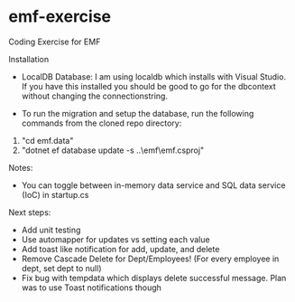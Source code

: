 # emf-exercise
Coding Exercise for EMF


Installation
- LocalDB Database: I am using localdb which installs with Visual Studio. If you have this installed you should be good to go for the dbcontext without changing the connectionstring.

- To run the migration and setup the database, run the following commands from the cloned repo directory:
 1. "cd emf.data"
 2. "dotnet ef database update -s ..\emf\emf.csproj"

Notes:
- You can toggle between in-memory data service and SQL data service (IoC) in startup.cs


Next steps:
- Add unit testing
- Use automapper for updates vs setting each value
- Add toast like notification for add, update, and delete
- Remove Cascade Delete for Dept/Employees! (For every employee in dept, set dept to null) 
- Fix bug with tempdata which displays delete successful message. Plan was to use Toast notifications though
